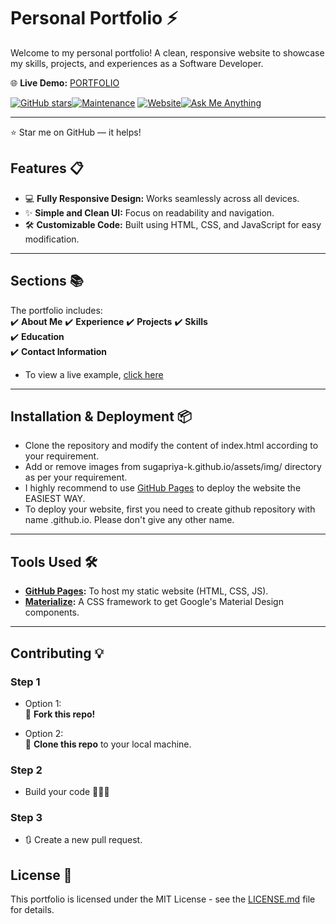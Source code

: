 # Personal Portfolio ⚡️  
Welcome to my personal portfolio! A clean, responsive website to showcase my skills, projects, and experiences as a Software Developer.  

🌐 **Live Demo:** [PORTFOLIO](https://sugapriya-k.github.io/)  

[![GitHub stars](https://img.shields.io/github/stars/sugapriya-k/sugapriya-k.github.io?style=social)](https://github.com/sugapriya-k/sugapriya-k.github.io)[![Maintenance](https://img.shields.io/maintenance/yes/2025.svg)](https://github.com/sugapriya-k/sugapriya-k.github.io) [![Website](https://img.shields.io/website?url=https%3A%2F%2Fsugapriya-k.github.io)](https://sugapriya-k.github.io)[![Ask Me Anything](https://img.shields.io/badge/Ask%20Me%20Anything-%F0%9F%91%8B-blue)](https://www.linkedin.com/in/sugapriya-k)

---
⭐ Star me on GitHub — it helps!

## Features 📋  
- 💻 **Fully Responsive Design:** Works seamlessly across all devices.  
- ✨ **Simple and Clean UI:** Focus on readability and navigation.  
- 🛠️ **Customizable Code:** Built using HTML, CSS, and JavaScript for easy modification.  

---

## Sections 📚  
The portfolio includes:  
✔️ **About Me** 
✔️ **Experience**
✔️ **Projects**
✔️ **Skills**  
✔️ **Education**  
✔️ **Contact Information**  

- To view a live example, [click here](https://sugapriya-k.github.io/)
---

## Installation & Deployment 📦  

- Clone the repository and modify the content of index.html according to your requirement.
- Add or remove images from sugapriya-k.github.io/assets/img/ directory as per your requirement.
- I highly recommend to use [GitHub Pages](https://pages.github.com/) to deploy the website the EASIEST WAY.
- To deploy your website, first you need to create github repository with name <your-github-username>.github.io. Please don't give any other name.
---

## Tools Used 🛠️  
- **[GitHub Pages](https://pages.github.com/):** To host my static website (HTML, CSS, JS).  
- **[Materialize](https://materializecss.com/):** A CSS framework to get Google's Material Design components.  
---

## Contributing 💡  

### Step 1  
- Option 1:  
  🍴 **Fork this repo!**  

- Option 2:  
   👯 **Clone this repo** to your local machine.  

### Step 2
- Build your code 🔨🔨🔨

### Step 3
- 🔃 Create a new pull request.


## License 📄

This portfolio is licensed under the MIT License - see the [LICENSE.md](https://github.com/sugapriya-k/sugapriya-k.github.io/blob/main/LICENSE) file for details.

